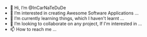 - 👋 Hi, I’m @InCarNaTeDuDe
- 👀 I’m interested in creating Awesome Software Applications ...
- 🌱 I’m currently learning things, which I haven't learnt ...
- 💞️ I’m looking to collaborate on any project, If I'm interested in ...
- 📫 How to reach me ...

<!---
InCarNaTeDuDe/InCarNaTeDuDe is a ✨ special ✨ repository because its `README.md` (this file) appears on your GitHub profile.
You can click the Preview link to take a look at your changes.
--->
